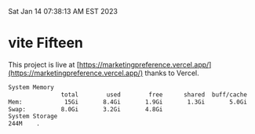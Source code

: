 Sat Jan 14 07:38:13 AM EST 2023

# vite Fifteen


This project is live at [https://marketingpreference.vercel.app/](https://marketingpreference.vercel.app/) thanks to Vercel.

```bash
System Memory
               total        used        free      shared  buff/cache   available
Mem:            15Gi       8.4Gi       1.9Gi       1.3Gi       5.0Gi       5.3Gi
Swap:          8.0Gi       3.2Gi       4.8Gi
System Storage
244M	.
```
